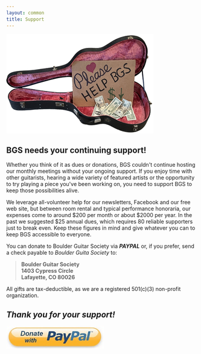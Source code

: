 ```yaml
---
layout: common
title: Support
---
```


![HelpBGS](/pics/HelpBGS.png)  

## BGS needs your continuing support! ##

Whether you think of it as dues or donations, BGS couldn't continue hosting our monthly meetings without your ongoing support.  If you enjoy time with other guitarists, hearing a wide variety of featured artists or the opportunity to try playing a piece you've been working on, you need to support BGS to keep those possibilities alive.

We leverage all-volunteer help for our newsletters, Facebook and our free web site, but between room rental and typical performance honoraria, our expenses come to around $200 per month or about $2000 per year.  In the past we suggested $25 annual dues, which requires 80 reliable supporters just to break even.  Keep these figures in mind and give whatever you can to keep BGS accessible to everyone.

You can donate to Boulder Guitar Society via ___PAYPAL___ or, if you prefer, send a check payable to _Boulder Guita Society_ to:
>   __Boulder Guitar Society__  
>   __1403 Cypress Circle__  
>   __Lafayette, CO 80026__

All gifts are tax-deductible, as we are a registered 501(c)(3) non-profit organization.  
## _Thank you for your support!_ ##

![PayPal](/pics/362f7467-e8d5-4d62-bb31-81c8159459a0.jpg)
